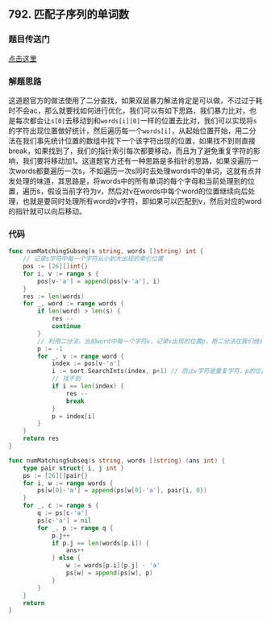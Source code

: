 ## 792. 匹配子序列的单词数

### 题目传送门

[点击这里](https://leetcode.cn/problems/number-of-matching-subsequences/)

### 解题思路

这道题官方的做法使用了二分查找，如果双层暴力解法肯定是可以做，不过过于耗时不会ac，那么就要找如何进行优化，我们可以有如下思路，我们暴力比对，也是每次都会让`s[0]`去移动到和`words[i][0]`一样的位置去比对，我们可以实现将`s`的字符出现位置做好统计，然后遍历每一个`words[i]`，从起始位置开始，用二分法在我们事先统计位置的数组中找下一个该字符出现的位置，如果找不到则直接break，如果找到了，我们的指针索引每次都要移动，而且为了避免重复字符的影响，我们要将移动加1。这道题官方还有一种思路是多指针的思路，如果没遍历一次words都要遍历一次s，不如遍历一次s同时去处理words中的单词，这就有点并发处理的味道，其思路是，将words中的所有单词的每个字母和当前处理到的位置，遍历s，假设当前字符为v，然后对v在words中每个word的位置继续向后处理，也就是要同时处理所有word的v字符，即如果可以匹配到v，然后对应的word的指针就可以向后移动。

### 代码

```go
func numMatchingSubseq(s string, words []string) int {
    // 记录s字符中每一个字符从小到大出现的索引位置
    pos := [26][]int{}
    for i, v := range s {
        pos[v-'a'] = append(pos[v-'a'], i)
    }
    res := len(words)
    for _, word := range words {
        if len(word) > len(s) {
            res --
            continue
        }
        // 利用二分法，当前word中每一个字符v，记录v出现的位置p，用二分法在我们统计出现位置数组中找到在p位置之后的第一个索引，如果是word的第一个字符，可以让p从0开始。
        p := -1
        for _, v := range word {
            index := pos[v-'a']
            i := sort.SearchInts(index, p+1) // 防止v字符是重复字符，p的位置需要相对于上次进行移动，举个例子，"abcde"，"bb"，如果p不移动b的计算会出错
            // 找不到
            if i == len(index) {
                res --
                break
            }
            p = index[i]
        }
    }
    return res
}

```

```go
func numMatchingSubseq(s string, words []string) (ans int) {
    type pair struct{ i, j int }
    ps := [26][]pair{}
    for i, w := range words {
        ps[w[0]-'a'] = append(ps[w[0]-'a'], pair{i, 0})
    }
    for _, c := range s {
        q := ps[c-'a']
        ps[c-'a'] = nil
        for _, p := range q {
            p.j++
            if p.j == len(words[p.i]) {
                ans++
            } else {
                w := words[p.i][p.j] - 'a'
                ps[w] = append(ps[w], p)
            }
        }
    }
    return
}

```